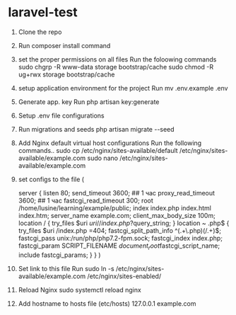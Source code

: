 # laravel-test
1. Clone the repo
2. Run composer install command 
3. set the proper permissions on all files 
    Run the foloowing commands
        sudo chgrp -R www-data storage bootstrap/cache
        sudo chmod -R ug+rwx storage bootstrap/cache
4. setup application environment for the project
    Run mv .env.example .env
5. Generate app. key
    Run php artisan key:generate
6. Setup .env file configurations
7. Run migrations and seeds
    php artisan migrate --seed

8. Add Nginx default virtual host configurations
    Run the following commands..
    sudo cp /etc/nginx/sites-available/default /etc/nginx/sites-available/example.com
    sudo nano /etc/nginx/sites-available/example.com
9. set configs to the file (
    
	server {
		listen 80;
		send_timeout 3600; ## 1 час
		proxy_read_timeout 3600; ## 1 час
		fastcgi_read_timeout 300;
		root /home/lusine/learning/example/public;
		index index.php index.html index.htm;
		server_name example.com;
		client_max_body_size 100m;
		location / {
		        try_files $uri $uri/ /index.php?$query_string;
		}
		location ~ \.php$ {
		        try_files $uri /index.php =404;
		        fastcgi_split_path_info ^(.+\.php)(/.+)$;
		        fastcgi_pass unix:/run/php/php7.2-fpm.sock;
		        fastcgi_index index.php;
		        fastcgi_param SCRIPT_FILENAME $document_root$fastcgi_script_name;
		        include fastcgi_params;
		}
	}
      )
10. Set link to this file
	Run sudo ln -s /etc/nginx/sites-available/example.com /etc/nginx/sites-enabled/
11. Reload Nginx
        sudo systemctl reload nginx
12. Add hostname to hosts file (etc/hosts)
	127.0.0.1 example.com


